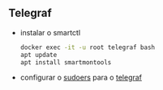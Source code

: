 ## Telegraf

- instalar o smartctl
  ```sh
  docker exec -it -u root telegraf bash
  apt update
  apt install smartmontools
  ```
- configurar o [sudoers](https://www.thegeekdiary.com/visudo-command-not-found/) para o [telegraf](https://github.com/influxdata/telegraf/blob/master/plugins/inputs/smart/README.md#permissions)

